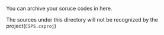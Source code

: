 You can archive your soruce codes in here.

The sources under this directory will not be recognized by the project(`CSPS.csproj`)